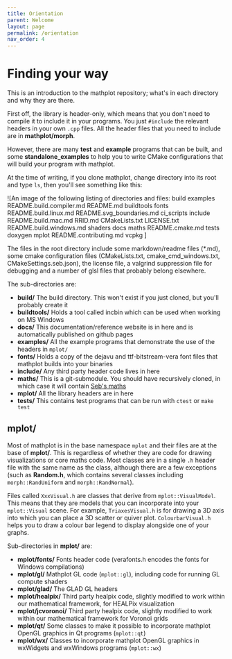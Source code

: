 ```yaml
---
title: Orientation
parent: Welcome
layout: page
permalink: /orientation
nav_order: 4
---
```

# Finding your way
This is an introduction to the mathplot repository; what's in each directory and why they are there.

First off, the library is header-only, which means that you don't need to compile it to include it in your programs. You just `#include` the relevant headers in your own `.cpp` files. All the header files that you need to include are in **mathplot/morph**.

However, there are many **test** and **example** programs that can be built, and some **standalone_examples** to help you to write CMake configurations that will build your program with mathplot.

At the time of writing, if you clone mathplot, change directory into its root and type `ls`, then you'll see something like this:

![An image of the following listing of directories and files:
build           examples     README.build.compiler.md  README.md
buildtools      fonts        README.build.linux.md     README.svg_boundaries.md
ci_scripts      include      README.build.mac.md       RRID.md
CMakeLists.txt  LICENSE.txt  README.build.windows.md   shaders
docs            maths        README.cmake.md           tests
doxygen         mplot        README.contributing.md    vcpkg
]

The files in the root directory include some markdown/readme files (*.md), some cmake configuration files (CMakeLists.txt, cmake_cmd_windows.txt, CMakeSettings.seb.json), the license file, a valgrind suppression file for debugging and a number of glsl files that probably belong elsewhere.

The sub-directories are:

* **build/** The build directory. This won't exist if you just cloned, but you'll probably create it
* **buildtools/** Holds a tool called incbin which can be used when working on MS Windows
* **docs/** This documentation/reference website is in here and is automatically published on github pages
* **examples/** All the example programs that demonstrate the use of the headers in `mplot/`
* **fonts/** Holds a copy of the dejavu and ttf-bitstream-vera font files that mathplot builds into your binaries
* **include/** Any third party header code lives in here
* **maths/** This is a git-submodule. You should have recursively cloned, in which case it will contain [Seb's maths](https://github.com/sebsjames/maths)
* **mplot/** All the library headers are in here
* **tests/** This contains test programs that can be run with `ctest` or `make test`

## mplot/

Most of mathplot is in the base namespace `mplot` and their files are at the base of **mplot/**. This is regardless of whether they are code for drawing visualizations or core maths code. Most classes are in a single `.h` header file with the same name as the class, although there are a few exceptions (such as **Random.h**, which contains several classes including ``morph::RandUniform`` and ``morph::RandNormal``).

Files called `XxxVisual.h` are classes that derive from `mplot::VisualModel`. This means that they are models that you can incorporate into your `mplot::Visual` scene. For example, `TriaxesVisual.h` is for drawing a 3D axis into which you can place a 3D scatter or quiver plot. `ColourbarVisual.h` helps you to draw a colour bar legend to display alongside one of your graphs.

Sub-directories in **mplot/** are:

* **mplot/fonts/** Fonts header code (verafonts.h encodes the fonts for Windows compilations)
* **mplot/gl/** Mathplot GL code (`mplot::gl`), including code for running GL compute shaders
* **mplot/glad/** The GLAD GL headers
* **mplot/healpix/** Third party healpix code, slightly modified to work within our mathematical framework, for HEALPix visualization
* **mplot/jcvoronoi/** Third party healpix code, slightly modified to work within our mathematical framework for Voronoi grids
* **mplot/qt/** Some classes to make it possible to incorporate mathplot OpenGL graphics in Qt programs (`mplot::qt`)
* **mplot/wx/** Classes to incorporate mathplot OpenGL graphics in wxWidgets and wxWindows programs (`mplot::wx`)